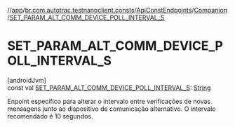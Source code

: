 //[app](../../../../index.md)/[br.com.autotrac.testnanoclient.consts](../../index.md)/[ApiConstEndpoints](../index.md)/[Companion](index.md)/[SET_PARAM_ALT_COMM_DEVICE_POLL_INTERVAL_S](-s-e-t_-p-a-r-a-m_-a-l-t_-c-o-m-m_-d-e-v-i-c-e_-p-o-l-l_-i-n-t-e-r-v-a-l_-s.md)

# SET_PARAM_ALT_COMM_DEVICE_POLL_INTERVAL_S

[androidJvm]\
const val [SET_PARAM_ALT_COMM_DEVICE_POLL_INTERVAL_S](-s-e-t_-p-a-r-a-m_-a-l-t_-c-o-m-m_-d-e-v-i-c-e_-p-o-l-l_-i-n-t-e-r-v-a-l_-s.md): [String](https://kotlinlang.org/api/latest/jvm/stdlib/kotlin/-string/index.html)

Enpoint específico para alterar o intervalo entre verificações de novas mensagens junto ao dispositivo de comunicação alternativo. O intervalo recomendado é 10 segundos.
